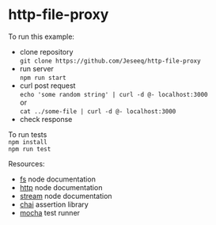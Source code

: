 # http-file-proxy

To run this example:

* clone repository  
```git clone https://github.com/Jeseeq/http-file-proxy```
* run server  
```npm run start```
* curl post request  
```echo 'some random string' | curl -d @- localhost:3000```  
or  
```cat ../some-file | curl -d @- localhost:3000```  
* check response  

To run tests  
```npm install```  
```npm run test``` 

Resources:

* [fs](https://nodejs.org/dist/latest-v4.x/docs/api/fs.html) node documentation
* [http](https://nodejs.org/dist/latest-v4.x/docs/api/http.html) node documentation
* [stream](https://nodejs.org/dist/latest-v4.x/docs/api/stream.html) node documentation
* [chai](http://chaijs.com/) assertion library
* [mocha](https://mochajs.org/) test runner
